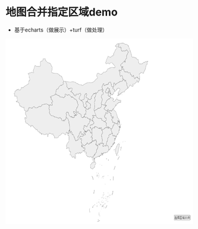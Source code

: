 # 地图合并指定区域demo
- 基于echarts（做展示）+turf（做处理）

<img src="./docs/gif/demo.gif" width="700" height="500"/>